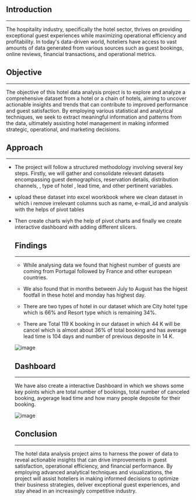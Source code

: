 ## Introduction
---
The hospitality industry, specifically the hotel sector, thrives on providing exceptional guest experiences while maximizing operational efficiency and profitability. In today's data-driven world, hoteliers have access to vast amounts of data generated from various sources such as guest bookings, online reviews, financial transactions, and operational metrics.

## Objective
---
The objective of this hotel data analysis project is to explore and analyze a comprehensive dataset from a hotel or a chain of hotels, aiming to uncover actionable insights and trends that can contribute to improved performance and guest satisfaction. By employing various statistical and analytical techniques, we seek to extract meaningful information and patterns from the data, ultimately assisting hotel management in making informed strategic, operational, and marketing decisions.

## Approach
---
- The project will follow a structured methodology involving several key steps. Firstly, we will gather and consolidate relevant datasets 
  encompassing guest demographics, reservation details, distribution channels, , type of hotel , lead time, and other pertinent variables.
- upload these dataset into excel woorkbook where we clean dataset in which i remove irrelevant columns such as name, e-mail_id and analysis 
  with the helps of pivot tables
- Then create charts wiyh the help of pivot charts and finally we create interactive dashboard with adding different slicers.


  ## Findings
  ---
  - While analysing data we found that highest number of guests are coming from Portugal followed by France and other european countries.
    
  - We also found that in months between July to August has the higest footfall in these hotel and monday has highest day.
    
  - There are two types of hotel in our dataset which are City hotel type which is 66% and Resort type which is remaining 34%.
    
  - There are Total 119 K booking in our dataset in which 44 K will be cancel which is almost about 36% of total booking and has average lead 
    time is 104 days and number of previous deposite in 14 K.


   ![image](https://github.com/aaryan7766/Hotel_Data_Analysis/assets/98702994/334adb8e-0465-4ff5-aef3-67fab251b3e9)



  ## Dashboard
  ---
   We have also create a interactive Dashboard in which we shows some key points which are total number of bookings,
   total number of canceled booking, avgerage lead time and how many people deposite for their booking.


   ![image](https://github.com/aaryan7766/Hotel_Data_Analysis/assets/98702994/9fd16e92-195a-4ab4-83a1-4df6c5814bbf)


  ## Conclusion
  ---
  The hotel data analysis project aims to harness the power of data to reveal actionable insights that can drive improvements in guest
  satisfaction, operational efficiency, and financial performance. By employing advanced analytical techniques and visualizations, the project 
  will assist hoteliers in making informed decisions to optimize their business strategies, deliver exceptional guest experiences, and stay 
  ahead in an increasingly competitive industry.
  

  




